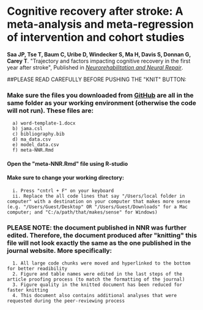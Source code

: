 # Cognitive recovery after stroke: A meta-analysis and meta-regression of intervention and cohort studies

**Saa JP, Tse T, Baum C, Uribe D, Windecker S, Ma H, Davis S, Donnan G, Carey T**. "Trajectory and factors impacting cognitive recovery in the first year after stroke", Published in [*Neurorehabilitation and Neural Repair*](https://journals.sagepub.com/doi/full/10.1177/15459683211017501).

##PLEASE READ CAREFULLY BEFORE PUSHING THE "KNIT" BUTTON:

### Make sure the files you downloaded from [GitHub](https://github.com/jpsaa/meta-analysis-cognition) are all in the same folder as your working environment (otherwise the code will not run). These files are:
      a) word-template-1.docx
      b) jama.csl
      c) bibliography.bib
      d) ma_data.csv
      e) model_data.csv
      f) meta-NNR.Rmd

#### Open the "meta-NNR.Rmd" file using R-studio
#### Make sure to change your working directory:
      i. Press "cntrl + F" on your keyboard
      ii. Replace the all code lines that say "/Users/local folder in computer" with a destination on your computer that makes more sense (e.g. "/Users/Guest/Desktop" OR "/Users/Guest/Downloads" for a Mac computer; and "C:/a/path/that/makes/sense" for Windows)

### PLEASE NOTE: the document published in NNR was further edited. Therefore, the document produced after "knitting" this file will not look exactly the same as the one published in the journal website. More specifically:
      1. All large code chunks were moved and hyperlinked to the bottom for better readibility
      2. Figure and table names were edited in the last steps of the article proofing process (to match the formatting of the journal)
      3. Figure quality in the knitted document has been reduced for faster knitting
      4. This document also contains additional analyses that were requested during the peer-reviewing process
